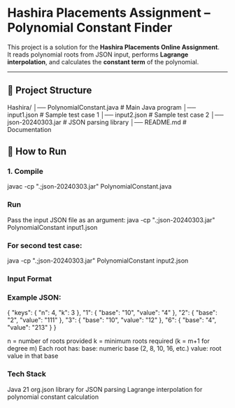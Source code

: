 # Hashira Placements Assignment – Polynomial Constant Finder

This project is a solution for the **Hashira Placements Online Assignment**.  
It reads polynomial roots from JSON input, performs **Lagrange interpolation**, and calculates the **constant term** of the polynomial.

---

## 📂 Project Structure
Hashira/
│── PolynomialConstant.java # Main Java program
│── input1.json # Sample test case 1
│── input2.json # Sample test case 2
│── json-20240303.jar # JSON parsing library
│── README.md # Documentation

## 🚀 How to Run

### 1. Compile
javac -cp ".;json-20240303.jar" PolynomialConstant.java

### Run

Pass the input JSON file as an argument:
java -cp ".;json-20240303.jar" PolynomialConstant input1.json

### For second test case:
java -cp ".;json-20240303.jar" PolynomialConstant input2.json

### Input Format

### Example JSON:

{
  "keys": {
    "n": 4,
    "k": 3
  },
  "1": {
    "base": "10",
    "value": "4"
  },
  "2": {
    "base": "2",
    "value": "111"
  },
  "3": {
    "base": "10",
    "value": "12"
  },
  "6": {
    "base": "4",
    "value": "213"
  }
}


n = number of roots provided
k = minimum roots required (k = m+1 for degree m)
Each root has:
base: numeric base (2, 8, 10, 16, etc.)
value: root value in that base

### Tech Stack
Java 21
org.json library for JSON parsing
Lagrange interpolation for polynomial constant calculation
